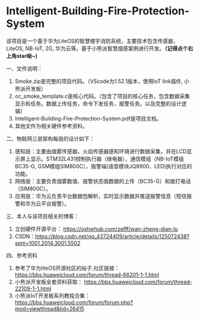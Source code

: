 # Intelligent-Building-Fire-Protection-System
该项目是一个基于华为LiteOS的智慧楼宇消防系统，主要技术包含传感器，LiteOS, NB-IoT, 2G, 华为云等。基于小熊派智慧烟感案例进行开发。**（记得点个右上角star呦~)**

一、文件说明：
  1. Smoke.zip是完整的项目代码。（VScode为1.52.1版本，使用IoT link插件, 小熊派开发板）
  2. oc_smoke_template.c是核心代码。（包含了项目的核心任务，包含数据采集显示和任务。数据上传任务，命令下发任务，报警任务。以及完整的设计逻辑）
  3. Intelligent-Building-Fire-Protection-System.pdf是项目文档。
  4. 其他文件为相关硬件参考资料。

二、物联网三层架构每层的设计如下：
  1. 感知层：主要由烟雾传感器，火焰传感器感知环境进行数据采集，并在LCD显示屏上显示。STM32L431控制执行器（继电器），通信模组（NB-IoT模组BC35-G, GSM模组SIM800C），报警端(语音模块JQ8900，LED)执行对应的功能。
  2. 网络层：主要负责烟雾数值、报警状态值数据的上传（BC35-G）和拨打电话（SIM800C）。
  3. 应用层：华为云负责平台数据包解析，实时显示数据并推送报警信息（短信报警和华为云平台报警）。

三、本人与该项目相关的博客：
  1. 立创硬件开源平台： https://oshwhub.com/zefff/wan-zheng-dian-lu
  2. CSDN：https://blog.csdn.net/qq_43724409/article/details/125072438?spm=1001.2014.3001.5502

四、参考资料
  1. 参考了华为liteOS开源社区的帖子,社区链接：https://bbs.huaweicloud.com/forum/thread-66201-1-1.html
  2. 小熊派开发板全套资料获取： https://bbs.huaweicloud.com/forum/thread-22109-1-1.html
  3. 小熊派IoT开发板系列教程合集：https://bbs.huaweicloud.com/forum/forum.php?mod=viewthread&tid=26415
  
